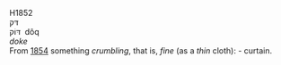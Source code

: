 H1852  
דּק  
דּוֹק ‎ dôq  
*doke*  
From [1854](h1854) something *crumbling*, that is, *fine* (as a *thin*
cloth): - curtain.  
